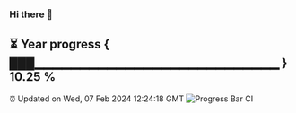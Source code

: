 ### Hi there 👋
⏳ Year progress { ███▁▁▁▁▁▁▁▁▁▁▁▁▁▁▁▁▁▁▁▁▁▁▁▁▁▁▁ } 10.25 %
---
⏰ Updated on Wed, 07 Feb 2024 12:24:18 GMT
![Progress Bar CI](https://github.com/liununu/liununu/workflows/Progress%20Bar%20CI/badge.svg)
